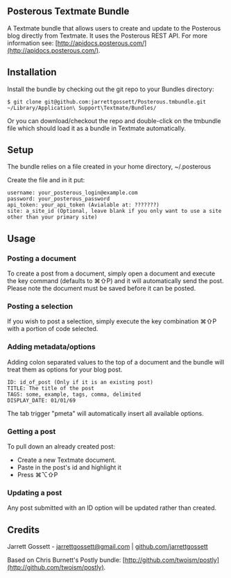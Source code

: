 Posterous Textmate Bundle
---------

A Textmate bundle that allows users to create and update to the Posterous blog directly from Textmate. It uses the Posterous REST API.  For more information see: [http://apidocs.posterous.com/](http://apidocs.posterous.com/). 

## Installation

Install the bundle by checking out the git repo to your Bundles directory:

    $ git clone git@github.com:jarrettgossett/Posterous.tmbundle.git ~/Library/Application\ Support\Textmate/Bundles/

Or you can download/checkout the repo and double-click on the tmbundle file which should load it as a bundle in Textmate automatically.


## Setup

The bundle relies on a file created in your home directory,  ~/.posterous

Create the file and in it put:

    username: your_posterous_login@example.com
    password: your_posterous_password
    api_token: your_api_token (Avialable at: ???????)
    site: a_site_id (Optional, leave blank if you only want to use a site other than your primary site)
    
## Usage

### Posting a document

To create a post from a document, simply open a document and execute the key command (defaults to ⌘⇧P) and it will automatically send the post. Please note the document must be saved before it can be posted.

### Posting a selection

If you wish to post a selection, simply execute the key combination  ⌘⇧P with a portion of code selected.

### Adding metadata/options

Adding colon separated values to the top of a document and the bundle will treat them as options for your blog post.

    ID: id_of_post (Only if it is an existing post)
    TITLE: The title of the post
    TAGS: some, example, tags, comma, delimited
    DISPLAY_DATE: 01/01/69

The tab trigger "pmeta" will automatically insert all available options.

### Getting a post

To pull down an already created post:

* Create a new Textmate document.
* Paste in the post's id and highlight it
* Press ⌘⌥⇧P

### Updating a post

Any post submitted with an ID option will be updated rather than created.

## Credits

Jarrett Gossett - jarrettgossett@gmail.com | [github.com/jarrettgossett ](github.com/jarrettgossett)

Based on Chris Burnett's Postly bundle: [http://github.com/twoism/postly](http://github.com/twoism/postly).

